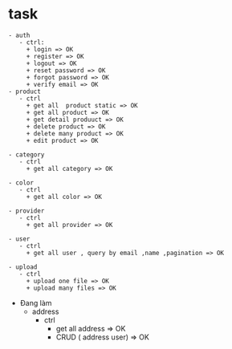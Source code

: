 
# task
    - auth
       - ctrl:
         + login => OK
         + register => OK
         + logout => OK
         + reset password => OK
         + forgot password => OK
         + verify email => OK
    - product
       - ctrl
         + get all  product static => OK
         + get all product => OK
         + get detail produuct => OK
         + delete product => OK
         + delete many product => OK
         + edit product => OK 

    - category
       - ctrl
         + get all category => OK

    - color
       - ctrl
         + get all color => OK

    - provider
       - ctrl
         + get all provider => OK
    
    - user
       - ctrl
         + get all user , query by email ,name ,pagination => OK

    - upload
       - ctrl
         + upload one file => OK
         + upload many files => OK

 - Đang làm
    - address
      - ctrl
         + get all address => OK
         + CRUD ( address user) => OK
         